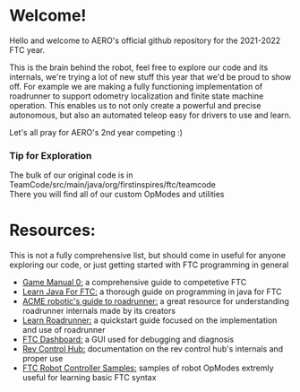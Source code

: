 <h1>Welcome!</h1>

Hello and welcome to AERO's official github repository for the 2021-2022 FTC year.

This is the brain behind the robot, feel free to explore our code and its internals, we're trying a lot of new stuff this year that we'd be proud to show off. For example we are making a fully functioning implementation of roadrunner to support odometry localization and finite state machine operation. This enables us to not only create a powerful and precise autonomous, but also an automated teleop easy for drivers to use and learn.

Let's all pray for AERO's 2nd year competing :)

<h3>Tip for Exploration</h3>

The bulk of our original code is in TeamCode/src/main/java/org/firstinspires/ftc/teamcode <br>
There you will find all of our custom OpModes and utilities

<h1>Resources:</h1>

This is not a fully comprehensive list, but should come in useful for anyone exploring our code, or just getting started with FTC programming in general
<ul>
	<li><a href="https://gm0.org/en/latest/index.html">Game Manual 0:</a> a comprehensive guide to competetive FTC</li>
	<li><a href="https://github.com/alan412/LearnJavaForFTC/blob/master/LearnJavaForFTC.pdf">Learn Java For FTC:</a> a thorough guide on programming in java for FTC</li>
	<li><a href="acme-robotics.gitbook.io/road-runner">ACME robotic's guide to roadrunner:</a> a great resource for understanding roadrunner internals made by its creators</li>
	<li><a href="learnroadrunner.com">Learn Roadrunner:</a> a quickstart guide focused on the implementation and use of roadrunner</li>
	<li><a href="https://github.com/acmerobotics/ftc-dashboard">FTC Dashboard:</a> a GUI used for debugging and diagnosis</li>
	<li><a href="https://docs.revrobotics.com/control-hub/control-hub-gs">Rev Control Hub:</a> documentation on the rev control hub's internals and proper use</li>
	<li><a href="https://github.com/FIRST-Tech-Challenge/FtcRobotController/tree/master/FtcRobotController/src/main/java/org/firstinspires/ftc/robotcontroller/external/samples">FTC Robot Controller Samples:</a> samples of robot OpModes extremly useful for learning basic FTC syntax</li>
</ul>
